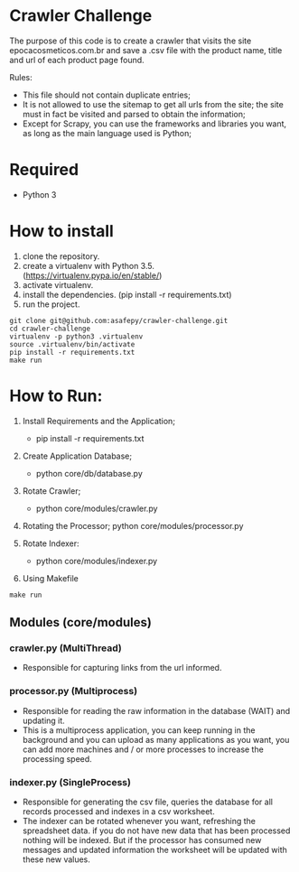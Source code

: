 # Crawler Challenge

The purpose of this code is to create a crawler that visits the site epocacosmeticos.com.br and save a .csv file with the product name, title and url of each product page found.

Rules:
 
 - This file should not contain duplicate entries;
 - It is not allowed to use the sitemap to get all urls from the site; the site must in fact be visited and parsed to obtain the information;
 - Except for Scrapy, you can use the frameworks and libraries you want, as long as the main language used is Python;
 
 
# Required
 - Python 3
 
# How to install

 1. clone the repository.
 2. create a virtualenv with Python 3.5. (https://virtualenv.pypa.io/en/stable/)
 3. activate virtualenv.
 4. install the dependencies. (pip install -r requirements.txt)
 5. run the project.
 
 ```console
 git clone git@github.com:asafepy/crawler-challenge.git
 cd crawler-challenge
 virtualenv -p python3 .virtualenv
 source .virtualenv/bin/activate
 pip install -r requirements.txt
 make run
```

# How to Run:

1. Install Requirements and the Application;  
	- pip install -r requirements.txt
 
2. Create Application Database;
	- python core/db/database.py
 
3. Rotate Crawler;  
	- python core/modules/crawler.py
        
4. Rotating the Processor;
	python core/modules/processor.py

5. Rotate Indexer:
	- python core/modules/indexer.py

7. Using Makefile
	
```console
make run
```

## Modules (core/modules) 
 
### crawler.py (MultiThread)
- Responsible for capturing links from the url informed.



### processor.py (Multiprocess)
- Responsible for reading the raw information in the database (WAIT) and updating it.
- This is a multiprocess application, you can keep running in the background and you can upload as many applications as you want, you can add more machines and / or more processes to increase the processing speed.


### indexer.py (SingleProcess)
- Responsible for generating the csv file, queries the database for all records processed and indexes in a csv worksheet.
- The indexer can be rotated whenever you want, refreshing the spreadsheet data. if you do not have new data that has been processed nothing will be indexed. But if the processor has consumed new messages and updated information the worksheet will be updated with these new values.